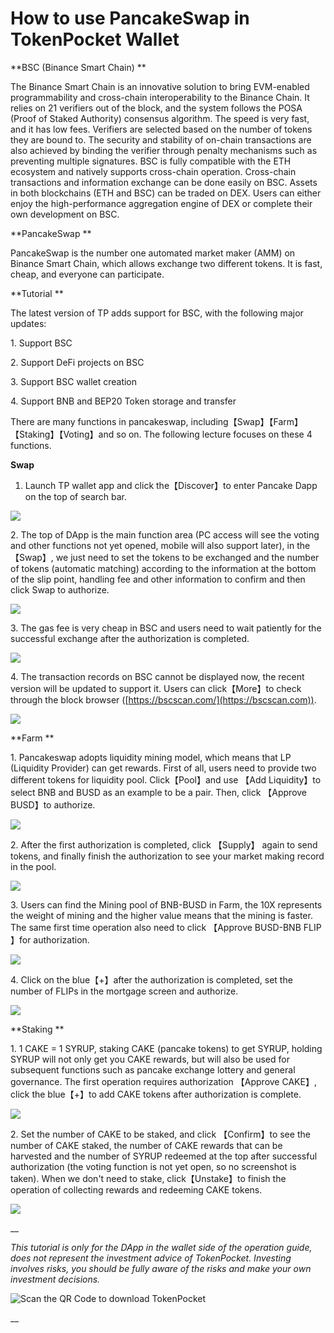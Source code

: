 # How to use PancakeSwap in TokenPocket Wallet

**BSC (Binance Smart Chain) **

The Binance Smart Chain is an innovative solution to bring EVM-enabled programmability and cross-chain interoperability to the Binance Chain. It relies on 21 verifiers out of the block, and the system follows the POSA (Proof of Staked Authority) consensus algorithm. The speed is very fast, and it has low fees. Verifiers are selected based on the number of tokens they are bound to. The security and stability of on-chain transactions are also achieved by binding the verifier through penalty mechanisms such as preventing multiple signatures. BSC is fully compatible with the ETH ecosystem and natively supports cross-chain operation. Cross-chain transactions and information exchange can be done easily on BSC. Assets in both blockchains (ETH and BSC) can be traded on DEX. Users can either enjoy the high-performance aggregation engine of DEX or complete their own development on BSC.

**PancakeSwap **

PancakeSwap is the number one automated market maker (AMM) on Binance Smart Chain, which allows exchange two different tokens. It is fast, cheap, and everyone can participate.

**Tutorial **

The latest version of TP adds support for BSC, with the following major updates: 

1\. Support BSC 

2\. Support DeFi projects on BSC 

3\. Support BSC wallet creation 

4\. Support BNB and BEP20 Token storage and transfer 

There are many functions in pancakeswap, including【Swap】【Farm】【Staking】【Voting】and so on. The following lecture focuses on these 4 functions.



**Swap**

1. Launch TP wallet app and click the【Discover】to enter Pancake Dapp on the top of search bar.

![](https://tp-statics.tokenpocket.pro/token/tokenpocket-1618901837402.png)



2\. The top of DApp is the main function area (PC access will see the voting and other functions not yet opened, mobile will also support later), in the 【Swap】, we just need to set the tokens to be exchanged and the number of tokens (automatic matching) according to the information at the bottom of the slip point, handling fee and other information to confirm and then click Swap to authorize.

![](https://tp-statics.tokenpocket.pro/token/tokenpocket-1618901944997.png)



3\. The gas fee is very cheap in BSC and users need to wait patiently for the successful exchange after the authorization is completed.

![](https://tp-statics.tokenpocket.pro/token/tokenpocket-1618902188627.png)



4\. The transaction records on BSC cannot be displayed now, the recent version will be updated to support it. Users can click【More】to check through the block browser ([https://bscscan.com/](https://bscscan.com)).

![](https://tp-statics.tokenpocket.pro/token/tokenpocket-1618902264918.png)



**Farm **

1\. Pancakeswap adopts liquidity mining model, which means that LP (Liquidity Provider) can get rewards. First of all, users need to provide two different tokens for liquidity pool. Click【Pool】and use 【Add Liquidity】to select BNB and BUSD as an example to be a pair. Then, click 【Approve BUSD】to authorize.

![](https://tp-statics.tokenpocket.pro/token/tokenpocket-1619159065171.png)



2\. After the first authorization is completed, click 【Supply】 again to send tokens, and finally finish the authorization to see your market making record in the pool.

![](https://tp-statics.tokenpocket.pro/token/tokenpocket-1619159107572.png)



3\. Users can find the Mining pool of BNB-BUSD in Farm, the 10X represents the weight of mining and the higher value means that the mining is faster. The same first time operation also need to click 【Approve BUSD-BNB FLIP 】for authorization.

![](https://tp-statics.tokenpocket.pro/token/tokenpocket-1619159149641.png)



4\. Click on the blue【+】after the authorization is completed, set the number of FLIPs in the mortgage screen and authorize.

![](https://tp-statics.tokenpocket.pro/token/tokenpocket-1619159196968.png)



**Staking **

1\. 1 CAKE = 1 SYRUP, staking CAKE (pancake tokens) to get SYRUP, holding SYRUP will not only get you CAKE rewards, but will also be used for subsequent functions such as pancake exchange lottery and general governance. The first operation requires authorization 【Approve CAKE】, click the blue【+】to add CAKE tokens after authorization is complete.

![](https://tp-statics.tokenpocket.pro/token/tokenpocket-1619159265048.png)



2\. Set the number of CAKE to be staked, and click 【Confirm】to see the number of CAKE staked, the number of CAKE rewards that can be harvested and the number of SYRUP redeemed at the top after successful authorization (the voting function is not yet open, so no screenshot is taken). When we don't need to stake, click【Unstake】to finish the operation of collecting rewards and redeeming CAKE tokens.

![](https://tp-statics.tokenpocket.pro/token/tokenpocket-1619159312545.png)

__

_This tutorial is only for the DApp in the wallet side of the operation guide, does not represent the investment advice of TokenPocket. Investing involves risks, you should be fully aware of the risks and make your own investment decisions._

![Scan the QR Code to download TokenPocket](https://tp-statics.tokenpocket.pro/dapp/tokenpocket-1615532554741.jpg)

__

